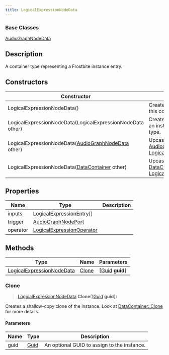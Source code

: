 ```yaml
---
title: LogicalExpressionNodeData
---
```

### Base Classes

[AudioGraphNodeData](/vext/ref/fb/audiographnodedata/)

## Description

A container type representing a Frostbite instance entry.

## Constructors

| Constructor                                                                          | Description                                                                                                                               |
| ------------------------------------------------------------------------------------ | ----------------------------------------------------------------------------------------------------------------------------------------- |
| LogicalExpressionNodeData()                                                          | Create a new instance of this container type.                                                                                             |
| LogicalExpressionNodeData(LogicalExpressionNodeData other)                           | Create a reference copy of an instance of the same type.                                                                                  |
| LogicalExpressionNodeData([AudioGraphNodeData](/vext/ref/fb/audiographnodedata/) other)            | Upcast an instance of type [AudioGraphNodeData](/vext/ref/fb/audiographnodedata/) to [LogicalExpressionNodeData](/vext/ref/fb/logicalexpressionnodedata/).            |
| LogicalExpressionNodeData([DataContainer](/vext/ref/shared/class/datacontainer) other) | Upcast an instance of type [DataContainer](/vext/ref/shared/class/datacontainer) to [LogicalExpressionNodeData](/vext/ref/fb/logicalexpressionnodedata/). |

## Properties

| Name     | Type                                                   | Description |
| -------- | ------------------------------------------------------ | ----------- |
| inputs   | [LogicalExpressionEntry](/vext/ref/fb/logicalexpressionentry/)\[\]   |             |
| trigger  | [AudioGraphNodePort](/vext/ref/fb/audiographnodeport/)               |             |
| operator | [LogicalExpressionOperator](/vext/ref/fb/logicalexpressionoperator/) |             |

## Methods

| Type                                                   | Name            | Parameters                                     |
| ------------------------------------------------------ | --------------- | ---------------------------------------------- |
| [LogicalExpressionNodeData](/vext/ref/fb/logicalexpressionnodedata/) | [Clone](#clone) | \[[Guid](/vext/ref/shared/class/guid) **guid**\] |

### Clone

> [LogicalExpressionNodeData](/vext/ref/fb/logicalexpressionnodedata/) **Clone**(\[[Guid](/vext/ref/shared/class/guid) **guid**\])

Creates a shallow-copy clone of the instance. Look at [DataContainer::Clone](/vext/ref/shared/class/datacontainer#clone) for more details.

#### Parameters

| Name | Type         | Description                                 |
| ---- | ------------ | ------------------------------------------- |
| guid | [Guid](/vext/ref/shared/class/guid/) | An optional GUID to assign to the instance. |
